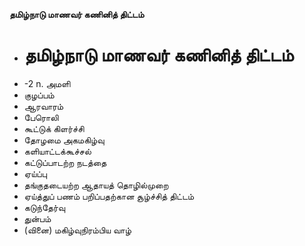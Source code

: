**தமிழ்நாடு மாணவர் கணினித் திட்டம்**
- # தமிழ்நாடு மாணவர் கணினித் திட்டம்
- -2 n. அமளி
- குழப்பம்
- ஆரவாரம்
- பேரொலி
- கூட்டுக் கிளர்ச்சி
- தோழமை அகமகிழ்வு
- களியாட்டக்கூச்சல்
- கட்டுப்பாடற்ற நடத்தை
- ஏய்ப்பு
- தங்குதடையற்ற ஆதாயத் தொழில்முறை
- ஏய்த்துப் பணம் பறிப்பதற்கான சூழ்ச்சித் திட்டம்
- கடுந்தேர்வு
- துன்பம்
- (வினை) மகிழ்வுநிரம்பிய வாழ்

